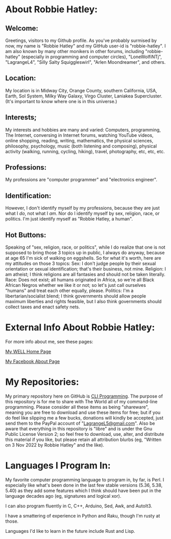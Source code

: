 # About Robbie Hatley:

## Welcome:

Greetings, visitors to my Github profile. As you've probably surmised by now, my name is "Robbie Hatley" and my GitHub user-id is "robbie-hatley". I am also known by many other monikers in other forums, including "robbie-hatley" (especially in programming and computer circles), "LoneWolfiNTj", "LagrangeL4", "Silly Salty Squiggleswirl", "Arlen Moondreamer", and others.

## Location:

My location is in Midway City, Orange County, southern California, USA, Earth, Sol System, Milky Way Galaxy, Virgo Cluster, Laniakea Supercluster. (It's important to know where one is in this universe.)

## Interests;

My interests and hobbies are many and varied: Computers, programming, The Internet, conversing in Internet forums, watching YouTube videos, online shopping, reading, writing, mathematics, the physical sciences, philosophy, psychology, music (both listening and composing), physical activity (walking, running, cycling, hiking), travel, photography, etc, etc, etc.

## Professions:

My professions are "computer programmer" and "electronics engineer".

## Identification:
However, I don't identify myself by my professions, because they are just what I _do_, not what I _am_. Nor do I identify myself by sex, religion, race, or politics. I'm just identify myself as "Robbie Hatley, a human".

## Hot Buttons:

Speaking of "sex, religion, race, or politics", while I do realize that one is not supposed to bring those 3 topics up in public, I always do anyway, because at age 65 I'm sick of walking on eggshells. So for what it's worth, here are my attitudes on those 3 topics: Sex: I don't judge people by their sexual orientation or sexual identification; that's their business, not mine. Religion: I am atheist; I think religions are all fantasies and should not be taken literally. Race: Does not exist; all humans originated in Africa, so we're all Black African Negros whether we like it or not; so let's just call ourselves "humans" and treat each other equally, please. Politics: I'm a libertarian/socialist blend; I think governments should allow people maximum liberties and rights feasible, but I also think governments should collect taxes and enact safety nets.

# External Info About Robbie Hatley:

For more info about me, see these pages:

[My WELL Home Page](https://people.well.com/user/lonewolf/about/about-Robbie-Hatley.html)

[My Facebook About Page](https://www.facebook.com/robbie.hatley/about)

# My Repositories:

My primary repository here on GitHub is [CLI Programming](https://github.com/robbie-hatley/CLI-Programming). The purpose of this repository is for me to share with The World all of my command-line programming. Please consider all these items as being "shareware", meaning you are free to download and use these items for free; but if you do feel like slipping me a few bucks, donations will kindly be accepted, just send them to the PayPal account of "LagrangeL5@gmail.com". Also be aware that everything in this repository is "libre" and is under the Gnu Public License Version 2; so feel free to download, use, alter, and distribute this material if you like, but please retain all attribution blurbs (eg, "Written on 3 Nov 2022 by Robbie Hatley" and the like).

# Languages I Program In:

My favorite computer programming language to program in, by far, is Perl. I especially like what's been done in the last few stable versions (5.36, 5.38, 5.40) as they add some features which I think should have been put in the language decades ago (eg, signatures and logical xor).

I can also program fluently in C, C++, Arduino, Sed, Awk, and AutoIt3.

I have a smattering of experience in Python and Raku, though I'm rusty at those.

Languages I'd like to learn in the future include Rust and Lisp.

<!---
robbie-hatley/robbie-hatley is a ✨ special ✨ repository because its `README.md` (this file) appears on your GitHub profile.
You can click the Preview link to take a look at your changes.
--->
